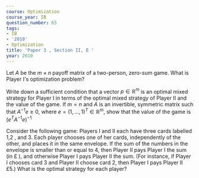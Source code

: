 ```yaml
---
course: Optimization
course_year: IB
question_number: 65
tags:
- IB
- '2010'
- Optimization
title: 'Paper 3 , Section II, E '
year: 2010
---
```




Let $A$ be the $m \times n$ payoff matrix of a two-person, zero-sum game. What is Player I's optimization problem?

Write down a sufficient condition that a vector $p \in \mathbb{R}^{m}$ is an optimal mixed strategy for Player I in terms of the optimal mixed strategy of Player II and the value of the game. If $m=n$ and $A$ is an invertible, symmetric matrix such that $A^{-1} e \geqslant 0$, where $e=(1, \ldots, 1)^{T} \in \mathbb{R}^{m}$, show that the value of the game is $\left(e^{T} A^{-1} e\right)^{-1}$

Consider the following game: Players I and II each have three cards labelled 1,2 , and 3. Each player chooses one of her cards, independently of the other, and places it in the same envelope. If the sum of the numbers in the envelope is smaller than or equal to 4, then Player II pays Player I the sum (in $£$ ), and otherwise Player I pays Player II the sum. (For instance, if Player I chooses card 3 and Player II choose card 2, then Player I pays Player II £5.) What is the optimal strategy for each player?